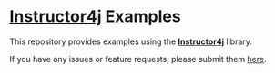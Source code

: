 # [Instructor4j](https://github.com/ows-eservices/instructor4j) Examples

This repository provides examples using the **[Instructor4j](https://github.com/ows-eservices/instructor4j)** library.

If you have any issues or feature requests, please submit them [here](https://github.com/ows/instructor4j/issues/new/choose).